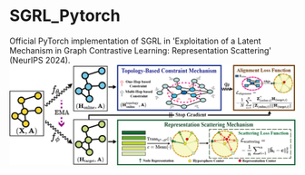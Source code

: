 # SGRL_Pytorch
Official PyTorch implementation of SGRL in 'Exploitation of a Latent Mechanism in Graph Contrastive Learning: Representation Scattering' (NeurIPS 2024).
![Overview of SGRL](IMG/SGRL.png)
